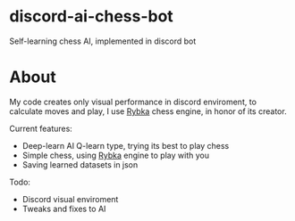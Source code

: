 # discord-ai-chess-bot
Self-learning chess AI, implemented in discord bot
# About
My code creates only visual performance in discord enviroment, to calculate moves and play, I use [Rybka](http://www.rybkachess.com/) chess engine, in honor of its creator.

Current features:
* Deep-learn AI Q-learn type, trying its best to play chess
* Simple chess, using [Rybka](http://www.rybkachess.com/) engine to play with you
* Saving learned datasets in json

Todo:
* Discord visual enviroment
* Tweaks and fixes to AI
